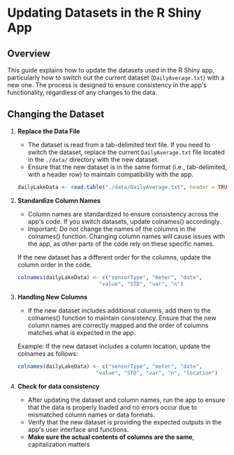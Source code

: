 # Updating Datasets in the R Shiny App

## Overview
This guide explains how to update the datasets used in the R Shiny app, particularly how to switch out the current dataset (`DailyAverage.txt`) with a new one. The process is designed to ensure consistency in the app's functionality, regardless of any changes to the data.

## Changing the Dataset

1. **Replace the Data File**
    - The dataset is read from a tab-delimited text file. If you need to switch the dataset, replace the current `DailyAverage.txt` file located in the `./data/` directory with the new dataset.
    - Ensure that the new dataset is in the same format (i.e., tab-delimited, with a header row) to maintain compatibility with the app.

   ```r
   dailyLakeData <- read.table("./data/DailyAverage.txt", header = TRUE, sep = "\t")

2. **Standardize Column Names**
    - Column names are standardized to ensure consistency across the app's code. If you switch datasets, update colnames() accordingly.
    - Important: Do not change the names of the columns in the colnames() function. Changing column names will cause issues with the app, as other parts of the code rely on these specific names.
   
   If the new dataset has a different order for the columns, update the column order in the code.
   ```r
   colnames(dailyLakeData) <- c("sensorType", "meter", "date",
                             "value", "STD", "var", "n")

3. **Handling New Columns**
   - If the new dataset includes additional columns, add them to the colnames() function to maintain consistency. Ensure that the new column names are correctly mapped and the order of columns matches what is expected in the app.

   Example: If the new dataset includes a column location, update the colnames as follows:
    ```r
   colnames(dailyLakeData) <- c("sensorType", "meter", "date",
                             "value", "STD", "var", "n", "location")

4. **Check for data consistency**
   - After updating the dataset and column names, run the app to ensure that the data is properly loaded and no errors occur due to mismatched column names or data formats.
   - Verify that the new dataset is providing the expected outputs in the app's user interface and functions.
   - **Make sure the actual contents of columns are the same**, capitalization matters 
